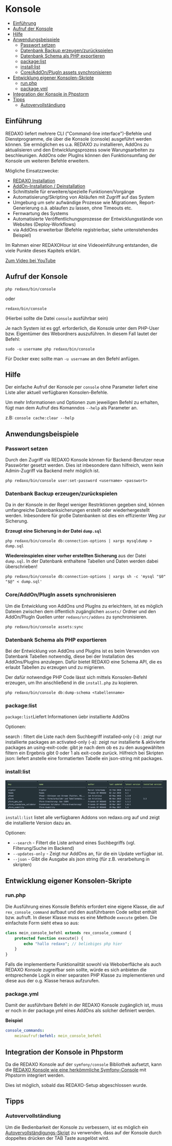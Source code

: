 # Konsole

- [Einführung](#einfuehrung)
- [Aufruf der Konsole](#aufruf)
- [Hilfe](#hilfe)
- [Anwendungsbeispiele](#beispiele)
  - [Passwort setzen](#passwort-setzen)
  - [Datenbank Backup erzeugen/zurückspielen](#datenbank)
  - [Datenbank Schema als PHP exportieren](#dbschema-export)
  - [package:list](#package-list)
  - [install:list](#install-list)
  - [Core/AddOn/PlugIn assets synchronisieren](#asset-sync)
- [Entwicklung eigener Konsolen-Skripte](#dev)
  - [run.php](#run)
  - [package.yml](#package)
- [Integration der Konsole in Phpstorm](#phpstorm)
- [Tipps](#tipps)
  - [Autovervollständiung](#tipp-autocomplete)

<a name="einfuehrung"></a>

## Einführung

REDAXO liefert mehrere CLI ("Command-line interface")-Befehle und Dienstprogramme, die über die Konsole (console) ausgeführt werden können. Sie ermöglichen es u.a. REDAXO zu installieren, AddOns zu aktualisieren und den Entwicklungsprozess sowie Warungsarbeiten zu beschleunigen. AddOns oder PlugIns können den Funktionsumfang der Konsole um weiteren Befehle erweitern.

Mögliche Einsatzzwecke:

- [REDAXO Installation](/{{path}}/{{version}}/installation#console)
- [AddOn-Installation / Deinstallation](/{{path}}/{{version}}/basis-addons#console)
- Schnittstelle für erweitere/spezielle Funktionen/Vorgänge
- Automatisierung/Skripting von Abläufen mit Zugriff auf das System
- Umgebung um sehr aufwändige Prozesse wie Migrationen, Report-Generierung o.ä. ablaufen zu lassen, ohne Timeouts etc.
- Fernwartung des Systems
- Automatisierte Veröffentlichungsprozesse der Entwicklungsstände von Websites (Deploy-Workflows)
- via AddOns erweiterbar (Befehle registrierbar, siehe untenstehendes Beispiel)

Im Rahmen einer REDAXOHour ist eine Videoeinführung entstanden, die viele Punkte dieses Kapitels erklärt.

<a class="button-secondary" href="https://www.youtube.com/watch?v=5tU5s7m9-tM">Zum Video bei YouTube</a>

<a name="aufruf"></a>

## Aufruf der Konsole

```console
php redaxo/bin/console
```

oder

```console
redaxo/bin/console
```

(Hierbei sollte die Datei `console` ausführbar sein)

Je nach System ist es ggf. erforderlich, die Konsole unter dem PHP-User bzw. Eigentümer des Webordners auszuführen. In diesem Fall lautet der Befehl:

```console
sudo -u username php redaxo/bin/console
```

Für Docker exec sollte man `-u username` an den Befehl anfügen.  

<a name="hilfe"></a>

## Hilfe

Der einfache Aufruf der Konsole per `console` ohne Parameter liefert eine Liste aller
aktuell verfügbaren Konsolen-Befehle.

Um mehr Informationen und Optionen zum jeweiligen Befehl zu erhalten, fügt man dem Aufruf des Komanndos `--help` als Parameter an.

z.B: `console cache:clear --help`

<a name="beispiele"></a>

## Anwendungsbeispiele

<a name="passwort-setzen"></a>

### Passwort setzen

Durch den Zugriff via REDAXO Konsole können für Backend-Benutzer neue Passwörter gesetzt werden.
Dies ist inbesondere dann hilfreich, wenn kein Admin-Zugriff via Backend mehr möglich ist.

```console
php redaxo/bin/console user:set-password <username> <passwort>
```

<a name="datenbank"></a>

### Datenbank Backup erzeugen/zurückspielen

Da in der Konsole in der Regel weniger Restriktionen gegeben sind, können umfangreiche Datenbanksicherungen erstellt oder wiederhergestellt werden. Inbesondere für große Datenbanken ist dies ein effizienter Weg zur Sicherung.

**Erzeugt eine Sicherung in der Datei `dump.sql`**

```console
php redaxo/bin/console db:connection-options | xargs mysqldump > dump.sql
```

**Wiedereinspielen einer vorher erstellten Sicherung** aus der Datei `dump.sql`.
In der Datenbank enthaltene Tabellen und Daten werden dabei überschrieben!

```console
php redaxo/bin/console db:connection-options | xargs sh -c 'mysql "$0" "$@" < dump.sql'
```

<a name="asset-sync"></a>

### Core/AddOn/PlugIn assets synchronisieren

Um die Entwicklung von AddOns und PlugIns zu erleichtern, ist es möglich Dateien zwischen dem öffentlich zugänglichen `assets/` Ordner und den AddOn/PlugIn Quellen unter `redaxo/src/addons` zu synchronisieren.

```console
php redaxo/bin/console assets:sync
```

<a name="dbschema-export"></a>

### Datenbank Schema als PHP exportieren

Bei der Entwicklung von AddOns und PlugIns ist es beim Verwenden von Datenbank Tabellen notwendig, diese bei der Installation des AddOns/PlugIns anzulegen. Dafür bietet REDAXO eine Schema API, die es erlaubt Tabellen zu erzeugen und zu migrieren.

Der dafür notwendige PHP Code lässt sich mittels Konsolen-Befehl erzeugen, um Ihn anschließend in die `install.php` zu kopieren.

```console
php redaxo/bin/console db:dump-schema <tabellenname>
```

<a name="package-list"></a>

### package:list ###

`package:list`Liefert Informationen üebr installierte AddOns 

Optionen: 

search : filtert die Liste nach dem Suchbegriff
installed-only (-i) : zeigt nur installierte packages an
activated-only (-a): zeigt nur installierte & aktivierte packages an
using-exit-code: gibt je nach dem ob es zu den ausgewählten filtern ein Ergebnis gibt 0 oder 1 als exit-code zurück. Hilfreich bei Skripten
json: liefert anstelle eine formatierten Tabelle ein json-string mit packages.

<a name="install-list"></a>

### install:list ###

![Screenshot](/assets/v5.12.0-package_list.png)

`install:list` listet alle verfügbaren Addons von redaxo.org auf und zeigt die installierte Version dazu an.

Optionen:

- `--search` - Filtert die Liste anhand eines Suchbegriffs (vgl. Filterung/Suche im Backend)
- `--updates-only` - Zeigt nur AddOns an, für die ein Update verfügbar ist.
- `--json` - Gibt die Ausgabe als json string (für z.B. verarbeitung in skripten)



<a name="dev"></a>

## Entwicklung eigener Konsolen-Skripte

<a name="run"></a>

### run.php

Die Ausführung eines Konsole Befehls erfordert eine eigene Klasse, die auf `rex_console_command` aufbaut und den ausführbaren Code selbst enthält bzw. aufruft. In dieser Klasse muss es eine Methode `execute` geben. Die einfachste Form sieht etwa so aus:

```php
class mein_console_befehl extends rex_console_command {
    protected function execute() {
        echo "hallo redaxo"; // beliebiges php hier
    }
}
```

Falls die implementierte Funktionalität sowohl via Weboberfläche als auch REDAXO Konsole zugreifbar sein sollte, würde es sich anbieten die entsprechende Logik in einer separaten PHP Klasse zu implementieren und diese aus der o.g. Klasse heraus aufzurufen.

<a name="package"></a>

### package.yml

Damit der ausführbare Befehl in der REDAXO Konsole zugänglich ist, muss er noch in der package.yml eines AddOns als solcher definiert werden.

**Beispiel**

```yml
console_commands:
    meinaufruf:befehl: mein_console_befehl
```


<a name="phpstorm"></a>

## Integration der Konsole in Phpstorm

Da die REDAXO Konsole auf der `symfony/console` Bibliothek aufsetzt, kann die [REDAXO Konsole wie eine herkömmliche Symfony-Console](https://www.jetbrains.com/help/phpstorm/symfony-support.html#use_symfony_cli) mit Phpstorm integriert werden.

Dies ist möglich, sobald das REDAXO-Setup abgeschlossen wurde.



<a name="tipps"></a>

## Tipps


<a name="tipp-autocomplete"></a>

### Autovervollständiung

Um die Bedienbarkeit der Konsole zu verbessern, ist es möglich ein [Autovervollständigungs-Skript](https://github.com/bamarni/symfony-console-autocomplete) zu verwenden, dass auf der Konsole durch doppeltes drücken der TAB Taste ausgelöst wird.
